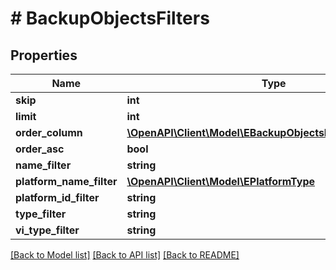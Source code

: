 # # BackupObjectsFilters

## Properties

Name | Type | Description | Notes
------------ | ------------- | ------------- | -------------
**skip** | **int** |  | [optional]
**limit** | **int** |  | [optional]
**order_column** | [**\OpenAPI\Client\Model\EBackupObjectsFiltersOrderColumn**](EBackupObjectsFiltersOrderColumn.md) |  | [optional]
**order_asc** | **bool** |  | [optional]
**name_filter** | **string** |  | [optional]
**platform_name_filter** | [**\OpenAPI\Client\Model\EPlatformType**](EPlatformType.md) |  | [optional]
**platform_id_filter** | **string** |  | [optional]
**type_filter** | **string** |  | [optional]
**vi_type_filter** | **string** |  | [optional]

[[Back to Model list]](../../README.md#models) [[Back to API list]](../../README.md#endpoints) [[Back to README]](../../README.md)

